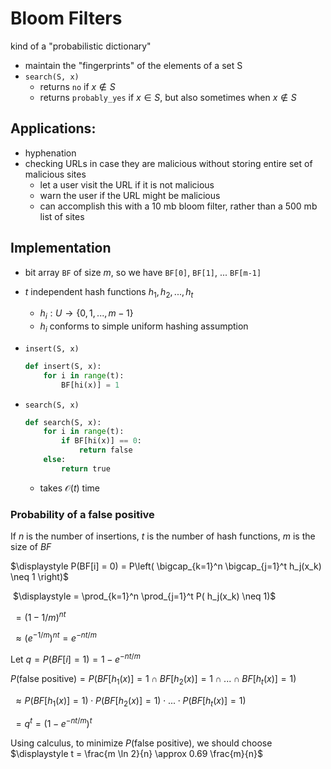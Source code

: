 # Bloom Filters

kind of a "probabilistic dictionary"

- maintain the "fingerprints" of the elements of a set S
- `search(S, x)`
  - returns `no` if $x \not \in S$
  - returns `probably_yes` if $x \in S$, but also sometimes when $x \not \in S$

## Applications:

- hyphenation
- checking URLs in case they are malicious without storing entire set of malicious sites
  - let a user visit the URL if it is not malicious
  - warn the user if the URL might be malicious
  - can accomplish this with a 10 mb bloom filter, rather than a 500 mb list of sites

## Implementation

- bit array `BF` of size $m$, so we have `BF[0]`, `BF[1]`, ... `BF[m-1]`

- $t$ independent hash functions $h_1, h_2, ..., h_t$

  - $h_i : U \to \{ 0, 1, ..., m-1 \}$
  - $h_i$ conforms to simple uniform hashing assumption

- `insert(S, x)`

  ```python
  def insert(S, x):
      for i in range(t):
          BF[hi(x)] = 1
  ```
  
- `search(S, x)`
  
  ```python
  def search(S, x):
      for i in range(t):
          if BF[hi(x)] == 0:
              return false
      else:
          return true
  ```
  
  
  - takes $\mathcal O(t)$ time

### Probability of a false positive

If $n$ is the number of insertions, $t$ is the number of hash functions, $m$ is the size of $BF$

$\displaystyle P(BF[i] = 0) = P\left( \bigcap_{k=1}^n \bigcap_{j=1}^t h_j(x_k) \neq 1 \right)$

​		$\displaystyle = \prod_{k=1}^n \prod_{j=1}^t P( h_j(x_k) \neq 1)$

​		$= (1 - 1/m)^{nt}$

​		$\approx (e^{-1/m})^{nt} = e^{-nt/m}$

Let $q = P(BF[i] = 1) = 1 - e^{-nt/m}$

$P(\text{false positive}) = P(BF[h_1(x)] = 1 \cap BF[h_2(x)] = 1\;\cap\; ...\; \cap\; BF[h_t(x)] = 1)$

​		$\approx P(BF[h_1(x)] = 1) \cdot P(BF[h_2(x)] = 1)\; \cdot\; ...\; \cdot\; P(BF[h_t(x)] = 1)$

​		$= q^t = (1 - e^{-nt/m})^t$

Using calculus, to minimize $P(\text{false positive})$, we should choose $\displaystyle t = \frac{m \ln 2}{n} \approx 0.69 \frac{m}{n}$

